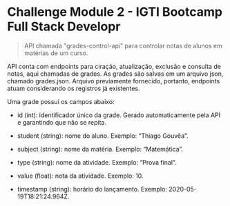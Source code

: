# Challenge Module 2 - IGTI Bootcamp Full Stack Developr

> API chamada "grades-control-api" para controlar notas de alunos em matérias de um curso.

API conta com endpoints para ciração, atualização, exclusão e consulta de notas, aqui chamadas de grades. As grades são salvas em um arquivo json, chamado grades.json. Arquivo previamente fornecido, portanto, endpoints atuam considerando os registros já existentes.

Uma grade possui os campos abaixo:

- id (int): identificador único da grade. Gerado automaticamente pela API e garantindo que não se repita.

- student (string): nome do aluno. Exemplo: “Thiago Gouvêa”.

- subject (string): nome da matéria. Exemplo: “Matemática”.

- type (string): nome da atividade. Exemplo: “Prova final”.

- value (float): nota da atividade. Exemplo: 10.

- timestamp (string): horário do lançamento. Exemplo: 2020-05-19T18:21:24.964Z.
